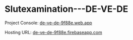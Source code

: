 # Slutexamination---DE-VE-DE

Project Console: [de-ve-de-9f88e.web.app](https://de-ve-de-9f88e.web.app/)

Hosting URL: [de-ve-de-9f88e.firebaseapp.com](https://de-ve-de-9f88e.firebaseapp.com/)
